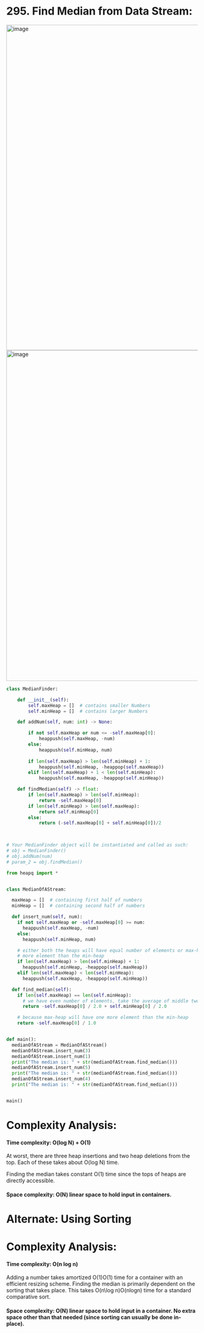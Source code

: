 # 295. Find Median from Data Stream:

<img width="857" alt="image" src="https://user-images.githubusercontent.com/35987583/159666138-8a5c7a6d-95be-4974-8509-78da655ed918.png">
<img width="871" alt="image" src="https://user-images.githubusercontent.com/35987583/159666170-cd641c8a-7b95-4111-8fb7-335946a8f615.png">



```python
class MedianFinder:

    def __init__(self):
        self.maxHeap = []  # contains smaller Numbers
        self.minHeap = []  # contains larger Numbers

    def addNum(self, num: int) -> None:

        if not self.maxHeap or num <= -self.maxHeap[0]:
            heappush(self.maxHeap, -num)
        else:
            heappush(self.minHeap, num)
            
        if len(self.maxHeap) > len(self.minHeap) + 1:
            heappush(self.minHeap, -heappop(self.maxHeap))
        elif len(self.maxHeap) + 1 < len(self.minHeap):
            heappush(self.maxHeap, -heappop(self.minHeap))

    def findMedian(self) -> float:
        if len(self.maxHeap) > len(self.minHeap):
            return -self.maxHeap[0]
        if len(self.minHeap) > len(self.maxHeap):
            return self.minHeap[0]
        else:
            return (-self.maxHeap[0] + self.minHeap[0])/2
        


# Your MedianFinder object will be instantiated and called as such:
# obj = MedianFinder()
# obj.addNum(num)
# param_2 = obj.findMedian()
```


```python
from heapq import *


class MedianOfAStream:

  maxHeap = []  # containing first half of numbers
  minHeap = []  # containing second half of numbers

  def insert_num(self, num):
    if not self.maxHeap or -self.maxHeap[0] >= num:
      heappush(self.maxHeap, -num)
    else:
      heappush(self.minHeap, num)

    # either both the heaps will have equal number of elements or max-heap will have one
    # more element than the min-heap
    if len(self.maxHeap) > len(self.minHeap) + 1:
      heappush(self.minHeap, -heappop(self.maxHeap))
    elif len(self.maxHeap) < len(self.minHeap):
      heappush(self.maxHeap, -heappop(self.minHeap))

  def find_median(self):
    if len(self.maxHeap) == len(self.minHeap):
      # we have even number of elements, take the average of middle two elements
      return -self.maxHeap[0] / 2.0 + self.minHeap[0] / 2.0

    # because max-heap will have one more element than the min-heap
    return -self.maxHeap[0] / 1.0


def main():
  medianOfAStream = MedianOfAStream()
  medianOfAStream.insert_num(3)
  medianOfAStream.insert_num(1)
  print("The median is: " + str(medianOfAStream.find_median()))
  medianOfAStream.insert_num(5)
  print("The median is: " + str(medianOfAStream.find_median()))
  medianOfAStream.insert_num(4)
  print("The median is: " + str(medianOfAStream.find_median()))


main()

```


# Complexity Analysis:

#### Time complexity: O(log N) + O(1) 

At worst, there are three heap insertions and two heap deletions from the top. Each of these takes about O(log N) time.

Finding the median takes constant O(1) time since the tops of heaps are directly accessible.

#### Space complexity: O(N) linear space to hold input in containers.



# Alternate: Using Sorting


# Complexity Analysis:

#### Time complexity: O(n log n)

Adding a number takes amortized O(1)O(1) time for a container with an efficient resizing scheme.
Finding the median is primarily dependent on the sorting that takes place. This takes O(n\log n)O(nlogn) time for a standard comparative sort.

#### Space complexity: O(N) linear space to hold input in a container. No extra space other than that needed (since sorting can usually be done in-place).
